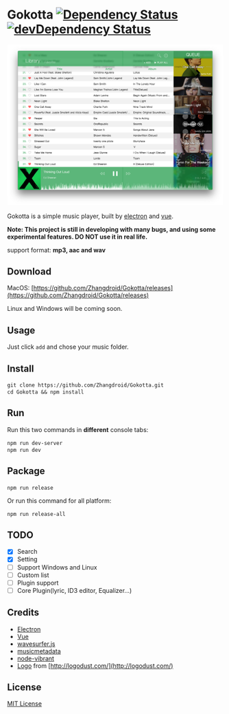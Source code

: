# Gokotta [![Dependency Status](https://david-dm.org/Zhangdroid/Gokotta.svg?style=flat-square)](https://david-dm.org/Zhangdroid/Gokotta)[![devDependency Status](https://david-dm.org/Zhangdroid/Gokotta/dev-status.svg?style=flat-square)](https://david-dm.org/Zhangdroid/Gokotta#info=devDependencies)

![screenshot](https://raw.githubusercontent.com/Zhangdroid/Gokotta/master/resources/screenshot.png)

Gokotta is a simple music player, built by [electron](http://electron.atom.io/) and [vue](http://vuejs.org/).

**Note: This project is still in developing with many bugs, and using some experimental features. DO NOT use it in real life.**

support format: **mp3, aac and wav**

## Download

MacOS: [https://github.com/Zhangdroid/Gokotta/releases](https://github.com/Zhangdroid/Gokotta/releases)

Linux and Windows will be coming soon.

## Usage

Just click `add` and chose your music folder.

## Install

```
git clone https://github.com/Zhangdroid/Gokotta.git
cd Gokotta && npm install
```

## Run

Run this two commands in **different** console tabs:

```
npm run dev-server
npm run dev
```

## Package

```
npm run release
```

Or run this command for all platform:

```
npm run release-all
```

## TODO

* [x] Search
* [x] Setting
* [ ] Support Windows and Linux
* [ ] Custom list
* [ ] Plugin support
* [ ] Core Plugin(lyric, ID3 editor, Equalizer...)

## Credits

* [Electron](http://electron.atom.io/)
* [Vue](http://vuejs.org/)
* [wavesurfer.js](http://wavesurfer-js.org/)
* [musicmetadata](https://github.com/leetreveil/musicmetadata)
* [node-vibrant](https://www.npmjs.com/package/node-vibrant)
* [Logo](https://github.com/Zhangdroid/Gokotta/blob/master/src/assets/images/logo.png) from [http://logodust.com/](http://logodust.com/)

## License

[MIT License](https://github.com/Zhangdroid/Gokotta/blob/master/LICENSE)
